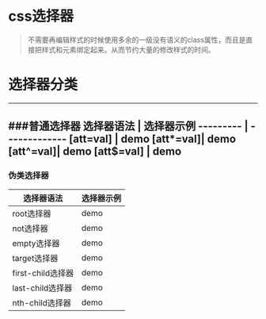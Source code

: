 # css选择器
>不需要再编辑样式的时候使用多余的一级没有语义的class属性，而且是直接把样式和元素绑定起来。从而节约大量的修改样式的时间。
# 选择器分类
------
###普通选择器
选择器语法 | 选择器示例
--------- | -------------
[att=val] | demo 
[att*=val]| demo
[att^=val]| demo
[att$=val] | demo
-------
### 伪类选择器

选择器语法 | 选择器示例
--------- | -------------
root选择器 | demo
not选择器 | demo
empty选择器 | demo
target选择器 | demo
first-child选择器 | demo
last-child选择器 | demo
nth-child选择器 | demo

